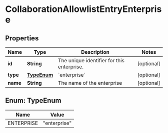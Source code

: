 

# CollaborationAllowlistEntryEnterprise


## Properties

| Name | Type | Description | Notes |
|------------ | ------------- | ------------- | -------------|
|**id** | **String** | The unique identifier for this enterprise. |  [optional] |
|**type** | [**TypeEnum**](#TypeEnum) | &#x60;enterprise&#x60; |  [optional] |
|**name** | **String** | The name of the enterprise |  [optional] |



## Enum: TypeEnum

| Name | Value |
|---- | -----|
| ENTERPRISE | &quot;enterprise&quot; |



